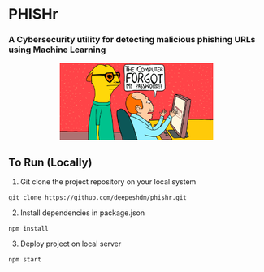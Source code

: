 # PHISHr

### A Cybersecurity utility for detecting malicious phishing URLs using Machine Learning


<div align="center">
<Img src="/src/assets/Phishing-Attacks.gif" width="60%"/>
</div>
  

## To Run (Locally)

1. Git clone the project repository on your local system
```javascipt
git clone https://github.com/deepeshdm/phishr.git
```

2. Install dependencies in package.json
```javascipt
npm install
```

3. Deploy project on local server
```javascipt
npm start
```









